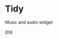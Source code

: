 # Tidy
Music and audio widget

[img](https://github.com/Feincraft/Tidy/blob/main/YSFFlmKE3K.gif?raw=true)


